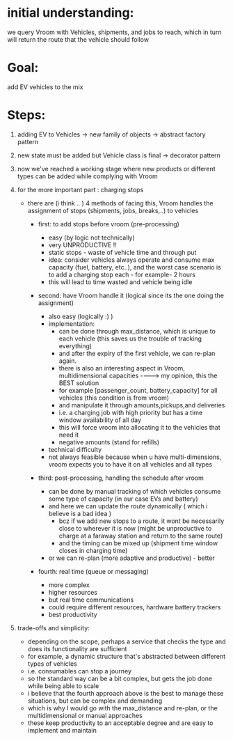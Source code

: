 # initial understanding:
we query Vroom with Vehicles, shipments, and jobs to reach, which in turn will return the route that 
the vehicle should follow

# Goal:
add EV vehicles to the mix

# Steps:
1. adding EV to Vehicles -> new family of objects -> abstract factory pattern
2. new state must be added but Vehicle class is final -> decorator pattern
3. now we've reached a working stage where new products or different types can be added while complying with Vroom
4. for the more important part : charging stops 
    - there are (i think .. ) 4 methods of facing this, Vroom handles the assignment of stops (shipments, jobs, breaks,..) to vehicles
      - first: to add stops before vroom (pre-processing)
        - easy (by logic not technically)
        - very UNPRODUCTIVE !!
        - static stops - waste of vehicle time and through put
        - idea: consider vehicles always operate and consume max capacity (fuel, battery, etc..), and the worst case scenario is to add a charging stop each - for example- 2 hours
        - this will lead to time wasted and vehicle being idle
        
      - second: have Vroom handle it (logical since its the one doing the assignment)
        - also easy (logically :) )
        - implementation: 
          - can be done through max_distance, which is unique to each vehicle (this saves us the trouble of tracking everything)
          - and after the expiry of the first vehicle, we can re-plan again.
          - there is also an interesting aspect in Vroom, multidimensional capacities   ----> my opinion, this the BEST solution 
          - for example [passenger_count, battery_capacity] for all vehicles (this condition is from vroom)
          - and manipulate it through amounts,pickups,and deliveries 
          - i.e. a charging job with high priority but has a time window availability of all day
          - this will force vroom into allocating it to the vehicles that need it
          -  negative amounts (stand for refills) 
        - technical difficulty
        - not always feasible because when u have multi-dimensions, vroom expects you to have it on all vehicles and all types
        
      - third: post-processing, handling the schedule after vroom
        - can be done by manual tracking of which vehicles consume some type of capacity (in our case EVs and battery)
        - and here we can update the route dynamically ( which i believe is a bad idea )
          - bcz if we add new stops to a route, it wont be necessarily close to wherever it is now (might be unproductive to charge at a faraway station and return to the same route)
          - and the timing can be mixed up (shipment time window closes in charging time)
        - or we can re-plan (more adaptive and productive) - better
        
      - fourth: real time (queue or messaging)
        - more complex
        - higher resources
        - but real time communications
        - could require different resources, hardware battery trackers 
        - best productivity

5. trade-offs and simplicity: 
    - depending on the scope, perhaps a service that checks the type and does its functionality are sufficient
    - for example, a dynamic structure that's abstracted between different types of vehicles
    - i.e. consumables can stop a journey
    - so the standard way can be a bit complex, but gets the job done while being able to scale 
    - i believe that the fourth approach above is the best to manage these situations, but can be complex and demanding
    - which is why I would go with the max_distance and re-plan, or the multidimensional or manual approaches
    - these keep productivity to an acceptable degree and are easy to implement and maintain
